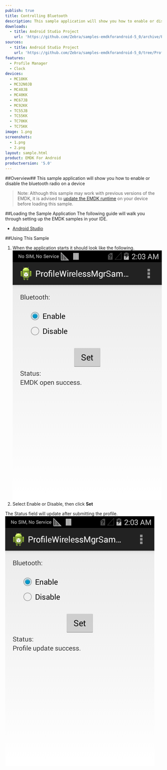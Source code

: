 ```yaml
---
publish: true
title: Controlling Bluetooth
description: This sample application will show you how to enable or disable the bluetooth radio on a device.
downloads:
  - title: Android Studio Project
    url: 'https://github.com/Zebra/samples-emdkforandroid-5_0/archive/ProfileWirelessMgrSample1.zip'
sources:
  - title: Android Studio Project
    url: 'https://github.com/Zebra/samples-emdkforandroid-5_0/tree/ProfileWirelessMgrSample1'
features:
  - Profile Manager
  - Clock
devices:
  - MC18KK
  - MC32N0JB
  - MC40JB
  - MC40KK
  - MC67JB
  - MC92KK
  - TC55JB
  - TC55KK
  - TC70KK
  - TC75KK
image: 1.png
screenshots:
  - 1.png
  - 2.png
layout: sample.html
product: EMDK For Android
productversion: '5.0'
---
```


##Overview##
This sample application will show you how to enable or disable the bluetooth radio on a device

>Note: Although this sample may work with previous versions of the EMDK, it is advised to [update the EMDK runtime](../../guide/setupDevice/) on your device before loading this sample.

##Loading the Sample Application
The following guide will walk you through setting up the EMDK samples in your IDE.

* [Android Studio](/emdk-for-android/5-0/guide/emdksamples_androidstudio)


##Using This Sample
1. When the application starts it should look like the following.  
  ![img](wireless1.png)  
2. Select Enable or Disable, then click **Set**
  
  The Status field will update after submitting the profile.
  ![img](wireless2.png)


















